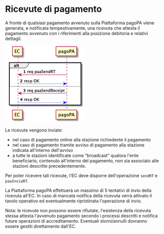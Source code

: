 Ricevute di pagamento
========================

A fronte di qualsiasi pagamento avvenuto sulla Piattaforma pagoPA viene generata, e notificata tempestivamente, una ricevuta che attesta il pagamento avvenuto con i riferimenti alla posizione debitoria e relativi dettagli.

![sd_ec_receipt](../diagrams/sd_ec_receipt.png)

Le ricevute vengono inviate:

* nel caso di pagamento online alla stazione richiedente il pagamento
* nel caso di pagamento tramite avviso di pagamento alla stazione indicata all'interno dell'avviso
* a tutte le stazioni identificate come "broadcast" qualora l'ente beneficiario, contenuto all'interno del pagamento, non sia associato alle stazioni descritte precedentemente.

Per poter ricevere tali ricevute, l'EC deve disporre dell'operazione `sendRT` e `paaInviaRT`.

La Piattaforma pagoPA effettuerà un massimo di 5 tentativi di invio della ricevuta all'EC. In caso di mancata notifica della ricevuta verrà attivato il tavolo operativo ed eventualmente ripristinata l'operazione di invio.

Nota: le ricevute non possono essere rifiutate, l'esistenza della ricevuta stessa attesta l'avvenuto pagamento secondo i processi descritti e notifica future operazioni di accreditamento. Eventuali storni/annulli dovranno essere gestiti direttamente dall'EC.